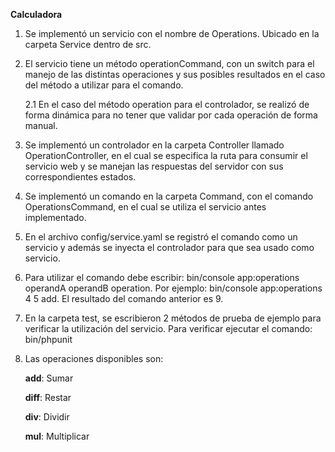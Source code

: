 **Calculadora**

1. Se implementó un servicio con el nombre de Operations. Ubicado en la carpeta Service dentro de src.

2. El servicio tiene un método operationCommand, con un switch para el manejo de las distintas operaciones y sus posibles resultados en el caso del método a utilizar para el comando.

    2.1 En el caso del método operation para el controlador, se realizó de forma dinámica para no tener que validar por cada operación de forma manual.

3. Se implementó un controlador en la carpeta Controller llamado OperationController, en el cual se especifica la ruta para consumir el servicio web y se manejan las respuestas del servidor con sus correspondientes estados.

4. Se implementó un comando en la carpeta Command, con el comando OperationsCommand, en el cual se utiliza el servicio antes implementado.

5. En el archivo config/service.yaml se registró el comando como un servicio y además se inyecta el controlador para que sea usado como servicio.

6. Para utilizar el comando debe escribir: bin/console app:operations operandA operandB operation. Por ejemplo: bin/console app:operations 4 5 add. El resultado del comando anterior es 9.

7. En la carpeta test, se escribieron 2 métodos de prueba de ejemplo para verificar la utilización del servicio. Para verificar ejecutar el comando: bin/phpunit

8. Las operaciones disponibles son:

    **add**: Sumar

    **diff**: Restar
    
    **div**: Dividir

    **mul**: Multiplicar